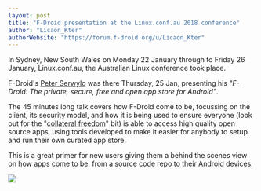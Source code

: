 ```yaml
---
layout: post
title: "F-Droid presentation at the Linux.conf.au 2018 conference"
author: "Licaon_Kter"
authorWebsite: "https://forum.f-droid.org/u/Licaon_Kter"
---
```


In Sydney, New South Wales on Monday 22 January through to Friday 26 January, 
Linux.conf.au, the Australian Linux conference took place.

F-Droid's [Peter Serwylo](https://gitlab.com/pserwylo) was there Thursday, 
25 Jan, presenting his _"F-Droid: The private, secure, free and open app store 
for Android"_.

The 45 minutes long talk covers how F-Droid come to be, focussing on the client, 
its security model, and how it is being used to ensure everyone (look out for 
the "[collateral freedom](https://en.wikipedia.org/wiki/Collateral_freedom)" bit) is able to access high quality open source apps, 
using tools developed to make it easier for anybody to setup and run their own 
curated app store.

This is a great primer for new users giving them a behind the scenes view on how 
apps come to be, from a source code repo to their Android devices.

<a class="youtube" href="https://youtube.com/watch?v=y3zVcYuE-WI">
    <img src="{% asset posts/2018-02-02-linux-conf-au-fdroid-presentation/video-thumbnail.png %}" />
</a>
